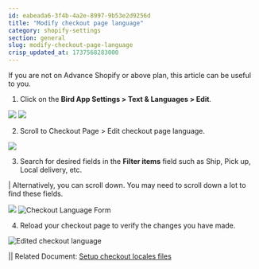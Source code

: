 ```yaml
---
id: eabeada6-3f4b-4a2e-8997-9b53e2d9256d
title: "Modify checkout page language"
category: shopify-settings
section: general
slug: modify-checkout-page-language
crisp_updated_at: 1737568283000
---
```


If you are not on Advance Shopify or above plan, this article can be useful to you.

1. Click on the **Bird App Settings > Text & Languages > Edit**.

![](https://storage.crisp.chat/users/helpdesk/website/ca826b447482b000/textandlanguagemenu_1jlva44.png)
![](https://storage.crisp.chat/users/helpdesk/website/ca826b447482b000/screenshot-2025-01-05-at-13526_13li13b.png)

2. Scroll to Checkout Page > Edit checkout page language.

![](https://storage.crisp.chat/users/helpdesk/website/ca826b447482b000/editcheckoutpage_irh0zd.png)

3. Search for desired fields in the **Filter items** field such as Ship, Pick up, Local delivery, etc.

| Alternatively, you can scroll down. You may need to scroll down a lot to find these fields.

![](https://storage.crisp.chat/users/helpdesk/website/ca826b447482b000/image_1edtjd2.png)
![Checkout Language Form](https://storage.crisp.chat/users/helpdesk/website/ca826b447482b000/image_1pfcww.png)

4. Reload your checkout page to verify the changes you have made.

![Edited checkout language](https://storage.crisp.chat/users/helpdesk/website/ca826b447482b000/image_1xj5rex.png)

|| Related Document: [Setup checkout locales files](https://help.birdchime.com/en-us/article/setup-checkout-locales-files-1cw3r7h/)
